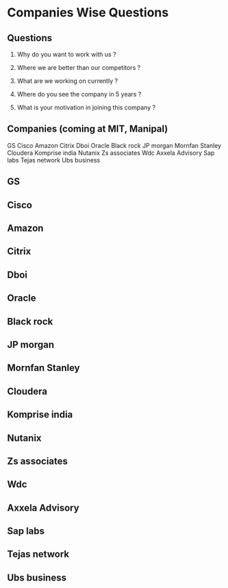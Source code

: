 # Companies Wise Questions

## Questions

1) Why do you want to work with us ?

2) Where we are better than our competitors ?

3) What are we working on currently ?

4) Where do you see the company in 5 years ?

5) What is your motivation in joining this company ?

## Companies (coming at MIT, Manipal)

GS
Cisco
Amazon
Citrix
Dboi
Oracle
Black rock
JP morgan
Mornfan Stanley
Cloudera
Komprise india
Nutanix
Zs associates
Wdc
Axxela Advisory
Sap labs
Tejas network
Ubs business

## GS

## Cisco

## Amazon

## Citrix

## Dboi

## Oracle

## Black rock

## JP morgan

## Mornfan Stanley

## Cloudera

## Komprise india

## Nutanix

## Zs associates

## Wdc

## Axxela Advisory

## Sap labs

## Tejas network

## Ubs business
